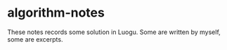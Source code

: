 # algorithm-notes
These notes records some solution in Luogu.
Some are written by myself, some are excerpts.
